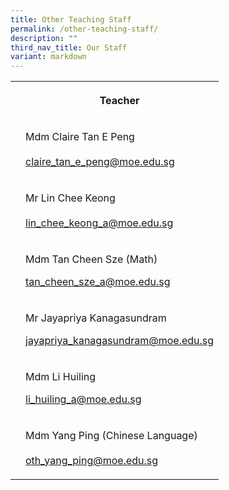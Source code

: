 ```yaml
---
title: Other Teaching Staff
permalink: /other-teaching-staff/
description: ""
third_nav_title: Our Staff
variant: markdown
---
```

<table><tbody><tr><th rowspan="1" colspan="1"><p></p></th><th rowspan="1" colspan="1"><p><strong>Teacher</strong></p></th></tr><tr><td rowspan="1" colspan="1"><p></p></td><td rowspan="1" colspan="1"><p>Mdm Claire Tan E Peng<br><br><a href="mailto:claire_tan_e_peng@moe.edu.sg" rel="noopener noreferrer nofollow" target="_blank">claire_tan_e_peng@moe.edu.sg</a></p></td></tr><tr><td rowspan="1" colspan="1"><p></p></td><td rowspan="1" colspan="1"><p>Mr Lin Chee Keong<br><br><a href="mailto:lin_chee_keong_a@moe.edu.sg" rel="noopener noreferrer nofollow" target="_blank">lin_chee_keong_a@moe.edu.sg</a></p></td></tr><tr><td rowspan="1" colspan="1"><p></p></td><td rowspan="1" colspan="1"><p>Mdm Tan Cheen Sze (Math)</p><p><a href="mailto:tan_cheen_sze_a@moe.edu.sg" rel="noopener noreferrer nofollow" target="_blank">tan_cheen_sze_a@moe.edu.sg</a></p></td></tr><tr><td rowspan="1" colspan="1"><p></p></td><td rowspan="1" colspan="1"><p>Mr Jayapriya Kanagasundram</p><p><a href="mailto:jayapriya_kanagasundram@moe.edu.sg" rel="noopener noreferrer nofollow" target="_blank">jayapriya_kanagasundram@moe.edu.sg</a></p></td></tr><tr><td rowspan="1" colspan="1"><p></p></td><td rowspan="1" colspan="1"><p>Mdm Li Huiling</p><p></p><p><a href="mailto:li_huiling_a@moe.edu.sg" rel="noopener noreferrer nofollow" target="_blank">li_huiling_a@moe.edu.sg</a></p></td></tr><tr><td rowspan="1" colspan="1"><p></p></td><td rowspan="1" colspan="1"><p>Mdm Yang Ping (Chinese Language)<br><br><a href="mailto:oth_yang_ping@moe.edu.sg" rel="noopener noreferrer nofollow" target="_blank">oth_yang_ping@moe.edu.sg</a></p></td></tr></tbody></table><p></p>